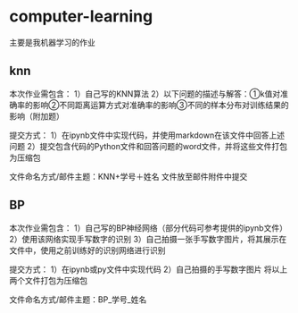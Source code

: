 # computer-learning
主要是我机器学习的作业
## knn
本次作业需包含：
1）自己写的KNN算法
2）以下问题的描述与解答：①k值对准确率的影响②不同距离运算方式对准确率的影响③不同的样本分布对训练结果的影响（附加题）

提交方式：
1）在ipynb文件中实现代码，并使用markdown在该文件中回答上述问题
2）提交包含代码的Python文件和回答问题的word文件，并将这些文件打包为压缩包

文件命名方式/邮件主题：KNN+学号＋姓名
文件放至邮件附件中提交

## BP
本次作业需包含：
1）自己写的BP神经网络（部分代码可参考提供的ipynb文件）
2）使用该网络实现手写数字的识别
3）自己拍摄一张手写数字图片，将其展示在文件中，使用之前训练好的识别网络进行识别

提交方式：
1）在ipynb或py文件中实现代码
2）自己拍摄的手写数字图片
将以上两个文件打包为压缩包

文件命名方式/邮件主题：BP_学号_姓名


